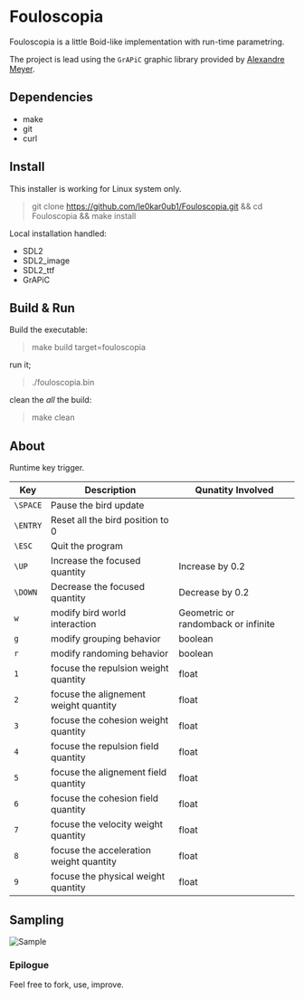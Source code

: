 # Fouloscopia

Fouloscopia is a little Boid-like implementation with run-time parametring.

The project is lead using the `GrAPiC` graphic library provided by [Alexandre Meyer](https://perso.liris.cnrs.fr/alexandre.meyer/grapic/html/index.html).

## Dependencies

* make
* git
* curl

## Install

This installer is working for Linux system only.

> git clone https://github.com/le0kar0ub1/Fouloscopia.git && cd Fouloscopia && make install

Local installation handled:
  * SDL2
  * SDL2_image
  * SDL2_ttf
  * GrAPiC

## Build & Run

Build the executable:

> make build target=fouloscopia

run it;

> ./fouloscopia.bin

clean the *all* the build:

> make clean

## About

Runtime key trigger.

 Key     | Description                              | Qunatity Involved
---------|------------------------------------------|---------------------
`\SPACE` | Pause the bird update                    | 
`\ENTRY` | Reset all the bird position to 0         | 
`\ESC`   | Quit the program                         |
`\UP`    | Increase the focused quantity            | Increase by 0.2
`\DOWN`  | Decrease the focused quantity            | Decrease by 0.2
`w`      | modify bird world interaction            | Geometric or randomback or infinite
`g`      | modify grouping behavior                 | boolean
`r`      | modify randoming behavior                | boolean
`1`      | focuse the repulsion weight quantity     | float
`2`      | focuse the alignement weight quantity    | float
`3`      | focuse the cohesion weight quantity      | float
`4`      | focuse the repulsion field quantity      | float
`5`      | focuse the alignement field quantity     | float
`6`      | focuse the cohesion field quantity       | float
`7`      | focuse the velocity weight quantity      | float
`8`      | focuse the acceleration weight quantity  | float
`9`      | focuse the physical weight quantity      | float

## Sampling

![Sample](doc/sample.gif)

### Epilogue

Feel free to fork, use, improve.










